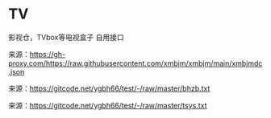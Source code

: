 # TV
影视仓，TVbox等电视盒子
自用接口

来源：https://gh-proxy.com/https://raw.githubusercontent.com/xmbjm/xmbjm/main/xmbjmdc.json

来源：https://gitcode.net/ygbh66/test/-/raw/master/bhzb.txt

来源：https://gitcode.net/ygbh66/test/-/raw/master/tsys.txt



